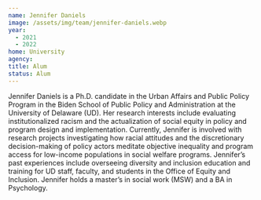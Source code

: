 ```yaml
---
name: Jennifer Daniels
image: /assets/img/team/jennifer-daniels.webp
year:
  - 2021
  - 2022
home: University
agency:
title: Alum
status: Alum
---
```

Jennifer Daniels is a Ph.D. candidate in the Urban Affairs and Public Policy Program in the Biden School of Public Policy and Administration at the University of Delaware (UD). Her research interests include evaluating institutionalized racism and the actualization of social equity in policy and program design and implementation.  Currently, Jennifer is involved with research projects investigating how racial attitudes and the discretionary decision-making of policy actors meditate objective inequality and program access for low-income populations in social welfare programs. Jennifer’s past experiences include overseeing diversity and inclusion education and training for UD staff, faculty, and students in the Office of Equity and Inclusion. Jennifer holds a master’s in social work (MSW) and a BA in Psychology.  
